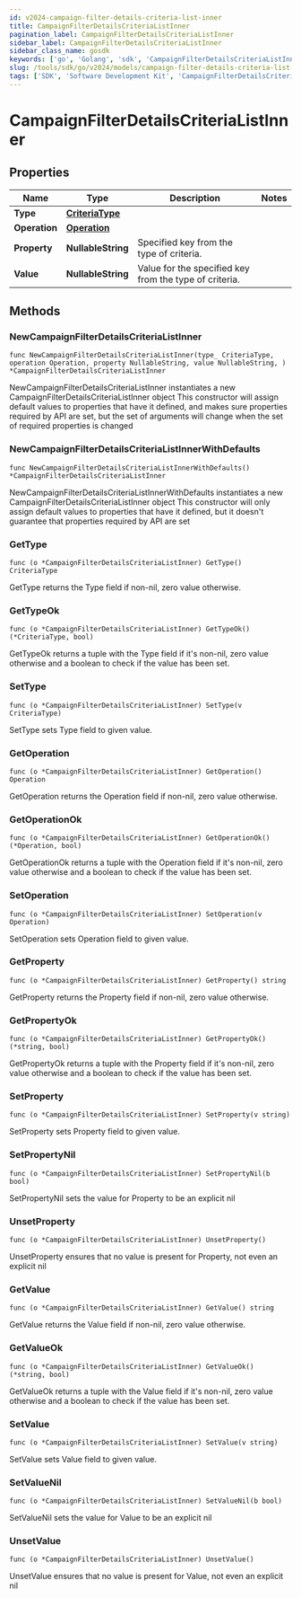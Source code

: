 ```yaml
---
id: v2024-campaign-filter-details-criteria-list-inner
title: CampaignFilterDetailsCriteriaListInner
pagination_label: CampaignFilterDetailsCriteriaListInner
sidebar_label: CampaignFilterDetailsCriteriaListInner
sidebar_class_name: gosdk
keywords: ['go', 'Golang', 'sdk', 'CampaignFilterDetailsCriteriaListInner', 'V2024CampaignFilterDetailsCriteriaListInner'] 
slug: /tools/sdk/go/v2024/models/campaign-filter-details-criteria-list-inner
tags: ['SDK', 'Software Development Kit', 'CampaignFilterDetailsCriteriaListInner', 'V2024CampaignFilterDetailsCriteriaListInner']
---
```


# CampaignFilterDetailsCriteriaListInner

## Properties

Name | Type | Description | Notes
------------ | ------------- | ------------- | -------------
**Type** | [**CriteriaType**](criteria-type) |  | 
**Operation** | [**Operation**](operation) |  | 
**Property** | **NullableString** | Specified key from the type of criteria. | 
**Value** | **NullableString** | Value for the specified key from the type of criteria. | 

## Methods

### NewCampaignFilterDetailsCriteriaListInner

`func NewCampaignFilterDetailsCriteriaListInner(type_ CriteriaType, operation Operation, property NullableString, value NullableString, ) *CampaignFilterDetailsCriteriaListInner`

NewCampaignFilterDetailsCriteriaListInner instantiates a new CampaignFilterDetailsCriteriaListInner object
This constructor will assign default values to properties that have it defined,
and makes sure properties required by API are set, but the set of arguments
will change when the set of required properties is changed

### NewCampaignFilterDetailsCriteriaListInnerWithDefaults

`func NewCampaignFilterDetailsCriteriaListInnerWithDefaults() *CampaignFilterDetailsCriteriaListInner`

NewCampaignFilterDetailsCriteriaListInnerWithDefaults instantiates a new CampaignFilterDetailsCriteriaListInner object
This constructor will only assign default values to properties that have it defined,
but it doesn't guarantee that properties required by API are set

### GetType

`func (o *CampaignFilterDetailsCriteriaListInner) GetType() CriteriaType`

GetType returns the Type field if non-nil, zero value otherwise.

### GetTypeOk

`func (o *CampaignFilterDetailsCriteriaListInner) GetTypeOk() (*CriteriaType, bool)`

GetTypeOk returns a tuple with the Type field if it's non-nil, zero value otherwise
and a boolean to check if the value has been set.

### SetType

`func (o *CampaignFilterDetailsCriteriaListInner) SetType(v CriteriaType)`

SetType sets Type field to given value.


### GetOperation

`func (o *CampaignFilterDetailsCriteriaListInner) GetOperation() Operation`

GetOperation returns the Operation field if non-nil, zero value otherwise.

### GetOperationOk

`func (o *CampaignFilterDetailsCriteriaListInner) GetOperationOk() (*Operation, bool)`

GetOperationOk returns a tuple with the Operation field if it's non-nil, zero value otherwise
and a boolean to check if the value has been set.

### SetOperation

`func (o *CampaignFilterDetailsCriteriaListInner) SetOperation(v Operation)`

SetOperation sets Operation field to given value.


### GetProperty

`func (o *CampaignFilterDetailsCriteriaListInner) GetProperty() string`

GetProperty returns the Property field if non-nil, zero value otherwise.

### GetPropertyOk

`func (o *CampaignFilterDetailsCriteriaListInner) GetPropertyOk() (*string, bool)`

GetPropertyOk returns a tuple with the Property field if it's non-nil, zero value otherwise
and a boolean to check if the value has been set.

### SetProperty

`func (o *CampaignFilterDetailsCriteriaListInner) SetProperty(v string)`

SetProperty sets Property field to given value.


### SetPropertyNil

`func (o *CampaignFilterDetailsCriteriaListInner) SetPropertyNil(b bool)`

 SetPropertyNil sets the value for Property to be an explicit nil

### UnsetProperty
`func (o *CampaignFilterDetailsCriteriaListInner) UnsetProperty()`

UnsetProperty ensures that no value is present for Property, not even an explicit nil
### GetValue

`func (o *CampaignFilterDetailsCriteriaListInner) GetValue() string`

GetValue returns the Value field if non-nil, zero value otherwise.

### GetValueOk

`func (o *CampaignFilterDetailsCriteriaListInner) GetValueOk() (*string, bool)`

GetValueOk returns a tuple with the Value field if it's non-nil, zero value otherwise
and a boolean to check if the value has been set.

### SetValue

`func (o *CampaignFilterDetailsCriteriaListInner) SetValue(v string)`

SetValue sets Value field to given value.


### SetValueNil

`func (o *CampaignFilterDetailsCriteriaListInner) SetValueNil(b bool)`

 SetValueNil sets the value for Value to be an explicit nil

### UnsetValue
`func (o *CampaignFilterDetailsCriteriaListInner) UnsetValue()`

UnsetValue ensures that no value is present for Value, not even an explicit nil

